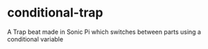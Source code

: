 # conditional-trap
A Trap beat made in Sonic Pi which switches between parts using a conditional variable
